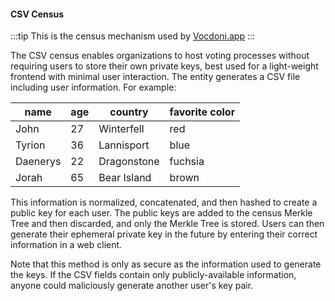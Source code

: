 #### CSV Census

:::tip
This is the census mechanism used by [Vocdoni.app](https://vocdoni.app/)
:::

The CSV census enables organizations to host voting processes without requiring users to store their own private keys, best used for a light-weight frontend with minimal user interaction. The entity generates a CSV file including user information. For example:

| name     | age | country     | favorite color |
| -------- | --- | ----------- | ----------     |
| John     | 27  | Winterfell  | red            |
| Tyrion   | 36  | Lannisport  | blue           |
| Daenerys | 22  | Dragonstone | fuchsia        |
| Jorah    | 65  | Bear Island | brown          |

This information is normalized, concatenated, and then hashed to create a public key for each user. The public keys are added to the census Merkle Tree and then discarded, and only the Merkle Tree is stored. Users can then generate their ephemeral private key in the future by entering their correct information in a web client. 

Note that this method is only as secure as the information used to generate the keys. If the CSV fields contain only publicly-available information, anyone could maliciously generate another user's key pair. 